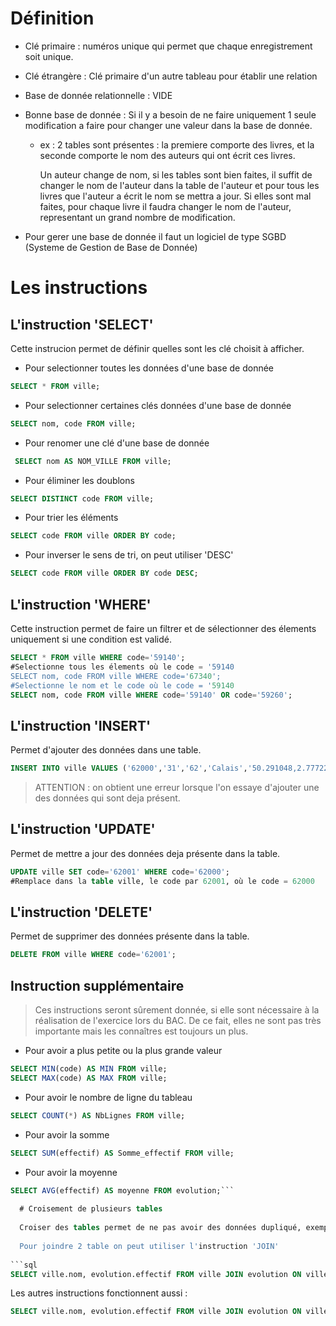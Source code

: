 # Définition

- Clé primaire : numéros unique qui permet que chaque enregistrement soit unique.

- Clé étrangère : Clé primaire d'un autre tableau pour établir une relation

- Base de donnée relationnelle : VIDE

- Bonne base de donnée : Si il y a besoin de ne faire uniquement 1 seule modification a faire pour changer une valeur dans la base de donnée.
  
  - ex : 2 tables sont présentes : la premiere comporte des livres, et la seconde comporte le nom des auteurs qui ont écrit ces livres.
    
    Un auteur change de nom, si les tables sont  bien faites, il suffit de changer le nom de l'auteur dans la table de l'auteur et pour tous les livres que l'auteur a écrit le nom se mettra a jour. Si elles sont mal faites, pour chaque livre il faudra  changer le nom de l'auteur, representant un grand nombre de modification.

- Pour gerer une base de donnée il faut un logiciel de type SGBD (Systeme de Gestion de Base de Donnée)

# Les instructions

## L'instruction 'SELECT'

Cette instrucion permet de définir quelles sont les clé choisit à afficher.

- Pour selectionner toutes les données d'une  base de donnée
  
```sql
SELECT * FROM ville;
```

- Pour selectionner certaines clés données d'une base de donnée
  
```sql
SELECT nom, code FROM ville;
```

- Pour renomer une clé d'une base de donnée
  
```sql
 SELECT nom AS NOM_VILLE FROM ville;
```

- Pour éliminer les doublons
  
```sql
SELECT DISTINCT code FROM ville;
```

- Pour trier les éléments 
  
```sql
SELECT code FROM ville ORDER BY code;
```

- Pour inverser le sens de tri, on peut utiliser 'DESC'
  
```sql
SELECT code FROM ville ORDER BY code DESC;
```

## L'instruction 'WHERE'

Cette instruction permet de faire un filtrer et de sélectionner des élements uniquement si une condition est validé.

```sql
SELECT * FROM ville WHERE code='59140';
#Selectionne tous les élements où le code = '59140
SELECT nom, code FROM ville WHERE code='67340';
#Selectionne le nom et le code où le code = '59140
SELECT nom, code FROM ville WHERE code='59140' OR code='59260';
```

## L'instruction 'INSERT'

Permet d'ajouter des données dans une table.

```sql
INSERT INTO ville VALUES ('62000','31','62','Calais','50.291048,2.7772211');
```

> ATTENTION : on obtient une erreur lorsque l'on essaye d'ajouter une des données qui sont deja présent.

## L'instruction 'UPDATE'

Permet de mettre a jour des données deja présente dans la table.

```sql
UPDATE ville SET code='62001' WHERE code='62000';
#Remplace dans la table ville, le code par 62001, où le code = 62000
```

## L'instruction 'DELETE'

Permet de supprimer des données présente dans la table.

```sql
DELETE FROM ville WHERE code='62001';
```

## Instruction supplémentaire

> Ces instructions seront sûrement donnée, si elle sont nécessaire à la réalisation de l'exercice lors du BAC. De ce fait, elles ne sont pas très importante mais les connaîtres est toujours un plus.

- Pour avoir a plus petite ou la plus grande valeur
  
```sql
SELECT MIN(code) AS MIN FROM ville;
SELECT MAX(code) AS MAX FROM ville;
```

- Pour avoir le nombre de ligne du tableau
  
```sql
SELECT COUNT(*) AS NbLignes FROM ville;
```

- Pour avoir la somme
  
```sql
SELECT SUM(effectif) AS Somme_effectif FROM ville;
```

- Pour avoir la moyenne

```sql
SELECT AVG(effectif) AS moyenne FROM evolution;```
  
  # Croisement de plusieurs tables
  
  Croiser des tables permet de ne pas avoir des données dupliqué, exemple : ici il y a 2 tables, une premiere table *ville* qui contient un code unique pour chaque vielle ainsi que les noms des villes, leur position géographique, ect... et une autre table *evolution* qui elle contient aussi le meme code, le nom du métier et l'éffectif du métier.
  
  Pour joindre 2 table on peut utiliser l'instruction 'JOIN'
  
```sql
SELECT ville.nom, evolution.effectif FROM ville JOIN evolution ON ville.code = evolution.code;
```
  
  Les autres instructions fonctionnent aussi :
  
```sql
SELECT ville.nom, evolution.effectif FROM ville JOIN evolution ON ville.code = evolution.code WHERE evolution.effectif > 2000 ORDER BY evolution.effectif;
```
